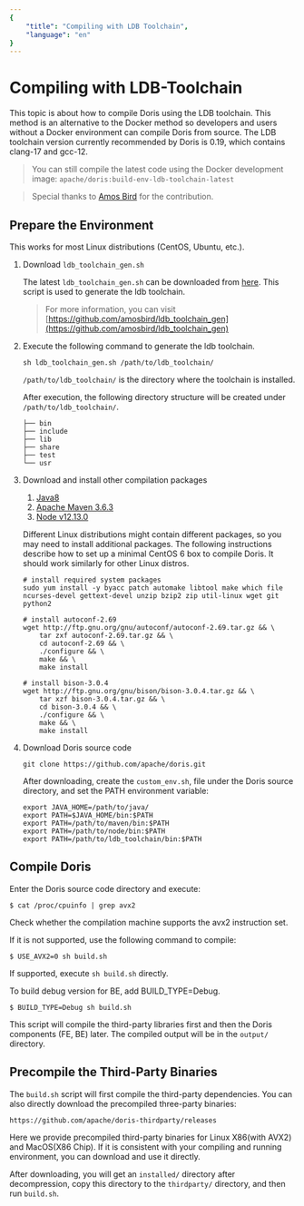 ```yaml
---
{
    "title": "Compiling with LDB Toolchain",
    "language": "en"
}
---
```


<!-- 
Licensed to the Apache Software Foundation (ASF) under one
or more contributor license agreements.  See the NOTICE file
distributed with this work for additional information
regarding copyright ownership.  The ASF licenses this file
to you under the Apache License, Version 2.0 (the
"License"); you may not use this file except in compliance
with the License.  You may obtain a copy of the License at

  http://www.apache.org/licenses/LICENSE-2.0

Unless required by applicable law or agreed to in writing,
software distributed under the License is distributed on an
"AS IS" BASIS, WITHOUT WARRANTIES OR CONDITIONS OF ANY
KIND, either express or implied.  See the License for the
specific language governing permissions and limitations
under the License.
-->

# Compiling with LDB-Toolchain

This topic is about how to compile Doris using the LDB toolchain. This method is an alternative to the Docker method so developers and users without a Docker environment can compile Doris from source.
The LDB toolchain version currently recommended by Doris is 0.19, which contains clang-17 and gcc-12.

> You can still compile the latest code using the Docker development image: `apache/doris:build-env-ldb-toolchain-latest`

> Special thanks to [Amos Bird](https://github.com/amosbird) for the contribution.

## Prepare the Environment

This works for most Linux distributions (CentOS, Ubuntu, etc.).

1. Download `ldb_toolchain_gen.sh`

    The latest `ldb_toolchain_gen.sh` can be downloaded from [here](https://github.com/amosbird/ldb_toolchain_gen/releases). This script is used to generate the ldb toolchain.
    
    > For more information, you can visit [https://github.com/amosbird/ldb_toolchain_gen](https://github.com/amosbird/ldb_toolchain_gen)

2. Execute the following command to generate the ldb toolchain.

    ```
    sh ldb_toolchain_gen.sh /path/to/ldb_toolchain/
    ```
    
     `/path/to/ldb_toolchain/` is the directory where the toolchain is installed.
    
    After execution, the following directory structure will be created under `/path/to/ldb_toolchain/`.
    
    ```
    ├── bin
    ├── include
    ├── lib
    ├── share
    ├── test
    └── usr
    ```
    
3. Download and install other compilation packages

    1. [Java8](https://doris-thirdparty-1308700295.cos.ap-beijing.myqcloud.com/tools/jdk-8u391-linux-x64.tar.gz)
    2. [Apache Maven 3.6.3](https://doris-thirdparty-repo.bj.bcebos.com/thirdparty/apache-maven-3.6.3-bin.tar.gz)
    3. [Node v12.13.0](https://doris-thirdparty-repo.bj.bcebos.com/thirdparty/node-v12.13.0-linux-x64.tar.gz)

    Different Linux distributions might contain different packages, so you may need to install additional packages. The following instructions describe how to set up a minimal CentOS 6 box to compile Doris. It should work similarly for other Linux distros.

    ```
    # install required system packages
    sudo yum install -y byacc patch automake libtool make which file ncurses-devel gettext-devel unzip bzip2 zip util-linux wget git python2
    
    # install autoconf-2.69
    wget http://ftp.gnu.org/gnu/autoconf/autoconf-2.69.tar.gz && \
        tar zxf autoconf-2.69.tar.gz && \
        cd autoconf-2.69 && \
        ./configure && \
        make && \
        make install
    
    # install bison-3.0.4
    wget http://ftp.gnu.org/gnu/bison/bison-3.0.4.tar.gz && \
        tar xzf bison-3.0.4.tar.gz && \
        cd bison-3.0.4 && \
        ./configure && \
        make && \
        make install
    ```

4. Download Doris source code

    ```
    git clone https://github.com/apache/doris.git
    ```
    
    After downloading, create the `custom_env.sh`, file under the Doris source directory, and set the PATH environment variable:
    
    ```
    export JAVA_HOME=/path/to/java/
    export PATH=$JAVA_HOME/bin:$PATH
    export PATH=/path/to/maven/bin:$PATH
    export PATH=/path/to/node/bin:$PATH
    export PATH=/path/to/ldb_toolchain/bin:$PATH
    ```

## Compile Doris

Enter the Doris source code directory and execute:

```
$ cat /proc/cpuinfo | grep avx2
```

Check whether the compilation machine supports the avx2 instruction set.

If it is not supported, use the following command to compile:

```
$ USE_AVX2=0 sh build.sh
```

If supported, execute `sh build.sh` directly.

To build debug version for BE, add BUILD_TYPE=Debug.
```
$ BUILD_TYPE=Debug sh build.sh
```

This script will compile the third-party libraries first and then the Doris components (FE, BE) later. The compiled output will be in the `output/` directory.

## Precompile the Third-Party Binaries

The `build.sh` script will first compile the third-party dependencies. You can also directly download the precompiled three-party binaries:

`https://github.com/apache/doris-thirdparty/releases`

Here we provide precompiled third-party binaries for Linux X86(with AVX2) and MacOS(X86 Chip). If it is consistent with your compiling and running environment, you can download and use it directly.

After downloading, you will get an `installed/` directory after decompression, copy this directory to the `thirdparty/` directory, and then run `build.sh`.

